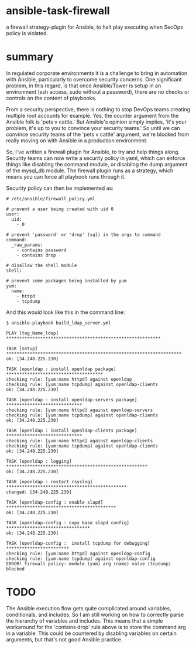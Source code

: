 # ansible-task-firewall
a firewall strategy-plugin for Ansible, to halt play executing when SecOps policy is violated.

# summary
In regulated corporate environments it is a challenge to bring in automation with Ansible, particularly to overcome security concerns.   One significant problem, in this regard, is that once Ansible/Tower is setup in an environment (ssh access, sudo without a password), there are no checks or controls on the content of playbooks.

From a security perspective, there is nothing to stop DevOps teams creating multiple root accounts for example.   Yes, the counter argument from the Ansible folk is 'pets v cattle.'   But Ansible's opinion simply implies, 'it's your problem, it's up to you to convince your security teams.'   So until we can convince security teams of the 'pets v cattle' argument, we're blocked from really moving on with Ansible in a production environment.

So, I've written a firewall plugin for Ansible, to try and help things along.   Security teams can now write a security policy in yaml, which can enforce things like disabling the command module, or disabling the dump argument of the mysql_db module.   The firewall plugin runs as a strategy, which means you can force all playbook runs through it.

Security policy can then be implemented as:

```
# /etc/ansible/firewall_policy.yml

# prevent a user being created with uid 0
user:
  uid:
    - 0

# prevent 'password' or 'drop' (sql) in the args to command
command: 
  _raw_params: 
    - contains password
    - contains drop

# disallow the shell module
shell:

# prevent some packages being installed by yum
yum:
  name: 
    - httpd
    - tcpdump
```

And this would look like this in the command line:
```
$ ansible-playbook build_ldap_server.yml 

PLAY [tag_Name_ldap] ***********************************************************

TASK [setup] *******************************************************************
ok: [34.248.225.230]

TASK [openldap : install openldap package] *************************************
checking rule: [yum:name httpd] against openldap
checking rule: [yum:name tcpdump] against openldap-clients
ok: [34.248.225.230]

TASK [openldap : install openldap-servers package] *****************************
checking rule: [yum:name httpd] against openldap-servers
checking rule: [yum:name tcpdump] against openldap-clients
ok: [34.248.225.230]

TASK [openldap : install openldap-clients package] *****************************
checking rule: [yum:name httpd] against openldap-clients
checking rule: [yum:name tcpdump] against openldap-clients
ok: [34.248.225.230]

TASK [openldap : logging] ******************************************************
ok: [34.248.225.230]

TASK [openldap : restart rsyslog] **********************************************
changed: [34.248.225.230]

TASK [openldap-config : enable slapd] ******************************************
ok: [34.248.225.230]

TASK [openldap-config : copy base slapd config] ********************************
ok: [34.248.225.230]

TASK [openldap-config :  install tcpdump for debugging] ************************
checking rule: [yum:name httpd] against openldap-config
checking rule: [yum:name tcpdump] against openldap-config
ERROR! firewall policy: module (yum) arg (name) value (tcpdump) blocked
```

# TODO
The Ansible execution flow gets quite complicated around variables, conditionals, and includes.   So I am still working on how to correctly parse the hierarchy of variables and includes.   This means that a simple workaround for the 'contains drop' rule above is to store the command arg in a variable.   This could be countered by disabling variables on certain arguments, but that's not good Ansible practice.

